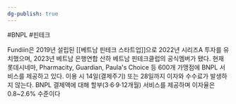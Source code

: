 ```yaml
---
dg-publish: true
---
```

#BNPL #핀테크 

Fundiin은 2019년 설립된 [[베트남 핀테크 스타트업]]으로 2022년 시리즈A 투자를 유치했으며, 2023년 베트남 은행연합 산하 베트남 핀테크클럽의 공식멤버가 됐다. 현재 롯데시네마, Pharmacity, Guardian, Paula's Choice 등 600개 가맹점에 BNPL 서비스를 제공하고 있다. 이용 시 14일(결제주기) 또는 28일까지 이자와 수수료가 발생하지 않는다. BNPL 결제액에 대해 할부(3·6·9·12개월) 서비스를 제공하며 이자율은 0.8~2.6% 수준이다

